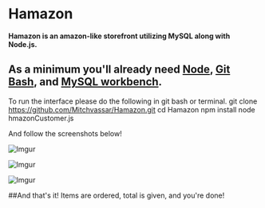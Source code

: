 # Hamazon

**Hamazon is an amazon-like storefront utilizing MySQL along with Node.js.**

## As a minimum you'll already need [Node](https://nodejs.org/en/), [Git Bash](http://gitforwindows.org/), and [MySQL workbench](https://www.mysql.com/).


To run the interface please do the following in git bash or terminal.
	git clone https://github.com/Mitchvassar/Hamazon.git
	cd Hamazon
	npm install
	node hmazonCustomer.js

And follow the screenshots below!

![Imgur](https://i.imgur.com/8CoDASB.png)



![Imgur](https://i.imgur.com/K3aFKzd.png)



![Imgur](https://i.imgur.com/qC048Hu.png)

##And that's it! Items are ordered, total is given, and you're done!